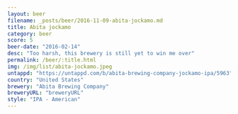 ```yaml
---
layout: beer
filename: _posts/beer/2016-11-09-abita-jockamo.md
title: Abita jockamo
category: beer
score: 5
beer-date: "2016-02-14"
desc: "Too harsh, this brewery is still yet to win me over"
permalink: /beer/:title.html
img: /img/list/abita-jockamo.jpeg
untappd: "https://untappd.com/b/abita-brewing-company-jockamo-ipa/5963"
country: "United States"
brewery: "Abita Brewing Company"
breweryURL: "breweryURL"
style: "IPA - American"
---
```

